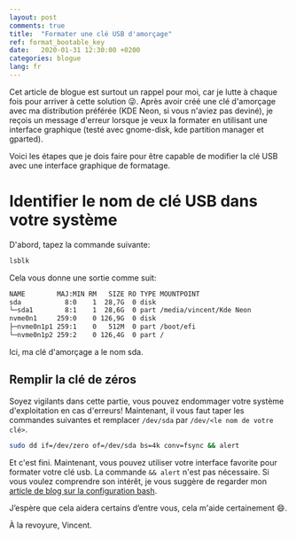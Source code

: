 ```yaml
---
layout: post
comments: true
title:  "Formater une clé USB d'amorçage"
ref: format_bootable_key
date:   2020-01-31 12:30:00 +0200
categories: blogue
lang: fr
---
```


Cet article de blogue est surtout un rappel pour moi, car je lutte à chaque fois pour arriver à cette solution :stuck_out_tongue_winking_eye:.
Après avoir créé une clé d'amorçage avec ma distribution préférée (KDE Neon, si vous n'aviez pas deviné), je reçois un message d'erreur lorsque je veux la formater en utilisant une interface graphique (testé avec gnome-disk, kde partition manager et gparted).

Voici les étapes que je dois faire pour être capable de modifier la clé USB avec une interface graphique de formatage.

# Identifier le nom de clé USB dans votre système

D'abord, tapez la commande suivante:

```bash
lsblk
```

Cela vous donne une sortie comme suit:
```bash
NAME        MAJ:MIN RM   SIZE RO TYPE MOUNTPOINT
sda           8:0    1  28,7G  0 disk
└─sda1        8:1    1  28,6G  0 part /media/vincent/Kde Neon
nvme0n1     259:0    0 126,9G  0 disk
├─nvme0n1p1 259:1    0   512M  0 part /boot/efi
└─nvme0n1p2 259:2    0 126,4G  0 part /
```

Ici, ma clé d'amorçage a le nom sda.

## Remplir la clé de zéros

Soyez vigilants dans cette partie, vous pouvez endommager votre système d'exploitation en cas d'erreurs!
Maintenant, il vous faut taper les commandes suivantes et remplacer `/dev/sda` par `/dev/<le nom de votre clé>`.

```bash
sudo dd if=/dev/zero of=/dev/sda bs=4k conv=fsync && alert
```

Et c'est fini.
Maintenant, vous pouvez utiliser votre interface favorite pour formater votre clé usb.
La commande `&& alert` n'est pas nécessaire.
Si vous voulez comprendre son intérêt, je vous suggère de regarder mon [article de blog sur la configuration bash](/blogue/dev/2019/09/23/multiplexeur-de-terminaux.html).

J’espère que cela aidera certains d’entre vous, cela m'aide certainement :smile:.

À la revoyure, Vincent.
